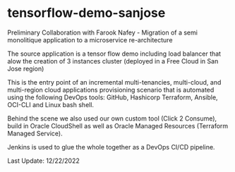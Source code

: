 # tensorflow-demo-sanjose

Preliminary Collaboration with Farook Nafey - Migration of a semi monolitique application to a microservice re-architecture

The source application is a tensor flow demo including load balancer that alow the creation of 3 instances cluster (deployed in a Free Cloud in San Jose region)

This is the entry point of an incremental multi-tenancies, multi-cloud, and multi-region cloud applications provisioning scenario that is automated using the following DevOps tools: GitHub, Hashicorp Terraform, Ansible, OCI-CLI and Linux bash shell. 

Behind the scene we also used our own custom tool (Click 2 Consume), build in Oracle CloudShell as well as Oracle Managed Resources (Terraform Managed Service).  

Jenkins is used to glue the whole together as a DevOps CI/CD pipeline. 

Last Update: 12/22/2022 
